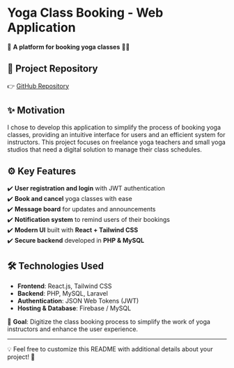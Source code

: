 # **Yoga Class Booking - Web Application**
📅 **A platform for booking yoga classes** 🧘‍♂️

## 🔗 **Project Repository**
👉 [GitHub Repository](https://github.com/YourUsername/yoga-class-booking)

## ✨ **Motivation**
I chose to develop this application to simplify the process of booking yoga classes, providing an intuitive interface for users and an efficient system for instructors. This project focuses on freelance yoga teachers and small yoga studios that need a digital solution to manage their class schedules.

## ⚙️ **Key Features**
✔️ **User registration and login** with JWT authentication  
✔️ **Book and cancel** yoga classes with ease  
✔️ **Message board** for updates and announcements  
✔️ **Notification system** to remind users of their bookings  
✔️ **Modern UI** built with **React + Tailwind CSS**  
✔️ **Secure backend** developed in **PHP & MySQL**  

## 🛠 **Technologies Used**
- **Frontend**: React.js, Tailwind CSS  
- **Backend**: PHP, MySQL, Laravel  
- **Authentication**: JSON Web Tokens (JWT)  
- **Hosting & Database**: Firebase / MySQL  

📌 **Goal**: Digitize the class booking process to simplify the work of yoga instructors and enhance the user experience.

---

💡 Feel free to customize this README with additional details about your project! 🚀
